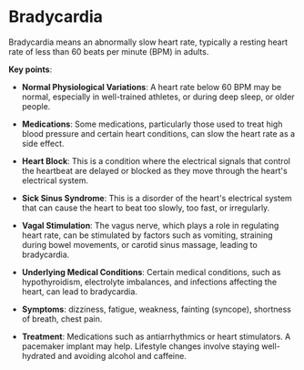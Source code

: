 [//]: # (
source: gpt-3 + jph editing
tags: symptoms
)

# Bradycardia

Bradycardia means an abnormally slow heart rate, typically a resting heart rate of less than 60 beats per minute (BPM) in adults.

**Key points**:

* **Normal Physiological Variations**: A heart rate below 60 BPM may be normal, especially in well-trained athletes, or during deep sleep, or older people.

* **Medications**: Some medications, particularly those used to treat high blood pressure and certain heart conditions, can slow the heart rate as a side effect.

* **Heart Block**: This is a condition where the electrical signals that control the heartbeat are delayed or blocked as they move through the heart's electrical system.

* **Sick Sinus Syndrome**: This is a disorder of the heart's electrical system that can cause the heart to beat too slowly, too fast, or irregularly.

* **Vagal Stimulation**: The vagus nerve, which plays a role in regulating heart rate, can be stimulated by factors such as vomiting, straining during bowel movements, or carotid sinus massage, leading to bradycardia.

* **Underlying Medical Conditions**: Certain medical conditions, such as hypothyroidism, electrolyte imbalances, and infections affecting the heart, can lead to bradycardia.

* **Symptoms**: dizziness, fatigue, weakness, fainting (syncope), shortness of breath, chest pain.

* **Treatment**: Medications such as antiarrhythmics or heart stimulators. A pacemaker implant may help. Lifestyle changes involve staying well-hydrated and avoiding alcohol and caffeine.
